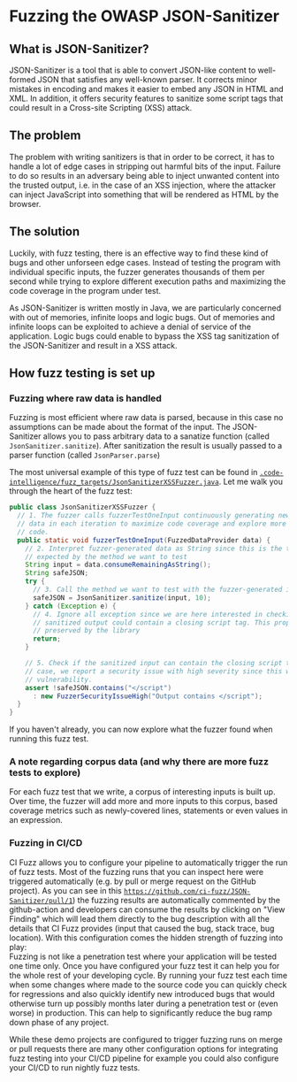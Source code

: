# Fuzzing the OWASP JSON-Sanitizer

## What is JSON-Sanitizer?

JSON-Sanitizer is a tool that is able to convert JSON-like content to
well-formed JSON that satisfies any well-known parser. It corrects minor mistakes
in encoding and makes it easier to embed any JSON in HTML and XML. In addition,
it offers security features to sanitize some script tags that could result in a
Cross-site Scripting (XSS) attack.

## The problem

The problem with writing sanitizers is that in order to be correct, it has to handle
a lot of edge cases in stripping out harmful bits of the input. Failure to do so results
in an adversary being able to inject unwanted content into the trusted output, i.e. in
the case of an XSS injection, where the attacker can inject JavaScript into something
that will be rendered as HTML by the browser.

## The solution

Luckily, with fuzz testing, there is an effective way to find these kind of bugs 
and other unforseen edge cases. Instead of testing the program with individual
specific inputs, the fuzzer generates thousands of them per second while trying
to explore different execution paths and maximizing the code coverage in the
program under test.

As JSON-Sanitizer is written mostly in Java, we are particularly concerned with
out of memories, infinite loops and logic bugs. Out of memories and infinite
loops can be exploited to achieve a denial of service of the application. Logic
bugs could enable to bypass the XSS tag sanitization of the JSON-Sanitizer and
result in a XSS attack.

## How fuzz testing is set up

### Fuzzing where raw data is handled

Fuzzing is most efficient where raw data is parsed, because in this case no
assumptions can be made about the format of the input. The JSON-Sanitizer allows
you to pass arbitrary data to a sanatize function (called
`JsonSanitizer.sanitize`). After sanitization the result is usually passed to a
parser function (called `JsonParser.parse`)

The most universal example of this type of fuzz test can be found in
[`.code-intelligence/fuzz_targets/JsonSanitizerXSSFuzzer.java`](https://github.com/ci-fuzz/JSON-Sanitizer/blob/master/.code-intelligence/fuzz_targets/JsonSanitizerXSSFuzzer.java).
Let me walk you through the heart of the fuzz test:

```Java
public class JsonSanitizerXSSFuzzer {
  // 1. The fuzzer calls fuzzerTestOneInput continuously generating new
  // data in each iteration to maximize code coverage and explore more
  // code.
  public static void fuzzerTestOneInput(FuzzedDataProvider data) {
    // 2. Interpret fuzzer-generated data as String since this is the type
    // expected by the method we want to test
    String input = data.consumeRemainingAsString();
    String safeJSON;
    try {
      // 3. Call the method we want to test with the fuzzer-generated input
      safeJSON = JsonSanitizer.sanitize(input, 10);
    } catch (Exception e) {
      // 4. Ignore all exception since we are here interested in checking if the
      // sanitized output could contain a closing script tag. This property is claimed
      // preserved by the library
      return;
    }

    // 5. Check if the sanitized input can contain the closing script tag. If this is the 
    // case, we report a security issue with high severity since this would result in a XSS 
    // vulnerability.
    assert !safeJSON.contains("</script")
      : new FuzzerSecurityIssueHigh("Output contains </script");
  }
}

```

If you haven't already, you can now explore what the fuzzer found when
running this fuzz test.

### A note regarding corpus data (and why there are more fuzz tests to explore)

For each fuzz test that we write, a corpus of interesting inputs is built up.
Over time, the fuzzer will add more and more inputs to this corpus, based
coverage metrics such as newly-covered lines, statements or even values in an
expression.

### Fuzzing in CI/CD
CI Fuzz allows you to configure your pipeline to automatically trigger the run of fuzz tests.
Most of the fuzzing runs that you can inspect here were triggered automatically (e.g. by pull or merge request on the GitHub project).
As you can see in this [`https://github.com/ci-fuzz/JSON-Sanitizer/pull/1`](https://github.com/ci-fuzz/JSON-Sanitizer/pull/1)) the fuzzing results are automatically commented by the github-action and developers
can consume the results by clicking on "View Finding" which will lead them directly to the bug description with all the details
that CI Fuzz provides (input that caused the bug, stack trace, bug location).
With this configuration comes the hidden strength of fuzzing into play:  
Fuzzing is not like a penetration test where your application will be tested one time only.
Once you have configured your fuzz test it can help you for the whole rest of your developing cycle.
By running your fuzz test each time when some changes where made to the source code you can quickly check for
regressions and also quickly identify new introduced bugs that would otherwise turn up possibly months 
later during a penetration test or (even worse) in production. This can help to significantly reduce the bug ramp down phase of any project.

While these demo projects are configured to trigger fuzzing runs on merge or pull requests
there are many other configuration options for integrating fuzz testing into your CI/CD pipeline
for example you could also configure your CI/CD to run nightly fuzz tests.
